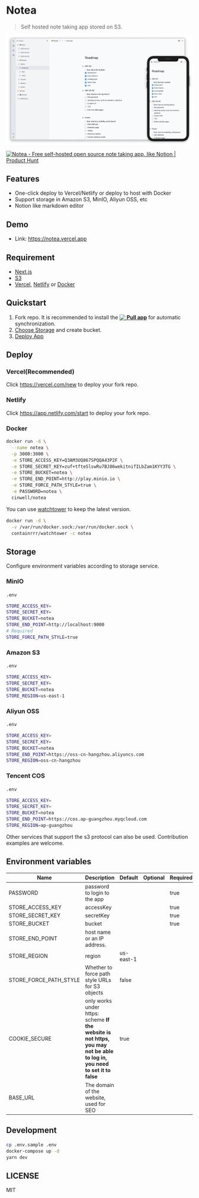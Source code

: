 # Notea

> Self hosted note taking app stored on S3.

![screenshot](./assets/screen.png)

<a href="https://www.producthunt.com/posts/notea?utm_source=badge-featured&utm_medium=badge&utm_souce=badge-notea" target="_blank"><img src="https://api.producthunt.com/widgets/embed-image/v1/featured.svg?post_id=294121&theme=light" alt="Notea - Free self-hosted open source note taking app, like Notion | Product Hunt" style="width: 250px; height: 54px;" width="250" height="54" /></a>

## Features

- One-click deploy to Vercel/Netlify or deploy to host with Docker
- Support storage in Amazon S3, MinIO, Aliyun OSS, etc
- Notion like markdown editor

## Demo

- Link: https://notea.vercel.app

## Requirement

- [Next.js](https://nextjs.org/)
- [S3](https://docs.aws.amazon.com/AmazonS3/latest/userguide/Welcome.html)
- [Vercel](https://vercel.com/), [Netlify](netlify.com) or [Docker](https://www.docker.com/)

## Quickstart

1. Fork repo. It is recommended to install the **[<img src="https://prod.download/pull-18h-svg" valign="bottom"/> Pull app](https://github.com/apps/pull)** for automatic synchronization.
1. [Choose Storage](#storage) and create bucket.
1. [Deploy App](#deploy)

## Deploy

### Vercel(Recommended)

Click https://vercel.com/new to deploy your fork repo.

### Netlify

Click https://app.netlify.com/start to deploy your fork repo.

### Docker

```bash
docker run -d \
  --name notea \
  -p 3000:3000 \
  -e STORE_ACCESS_KEY=Q3AM3UQ867SPQQA43P2F \
  -e STORE_SECRET_KEY=zuf+tfteSlswRu7BJ86wekitnifILbZam1KYY3TG \
  -e STORE_BUCKET=notea \
  -e STORE_END_POINT=http://play.minio.io \
  -e STORE_FORCE_PATH_STYLE=true \
  -e PASSWORD=notea \
  cinwell/notea
```

You can use [watchtower](https://containrrr.dev/watchtower/) to keep the latest version.

```bash
docker run -d \
  -v /var/run/docker.sock:/var/run/docker.sock \
  containrrr/watchtower -c notea
```

## Storage

Configure environment variables according to storage service.

### MinIO

`.env`

```sh
STORE_ACCESS_KEY=
STORE_SECRET_KEY=
STORE_BUCKET=notea
STORE_END_POINT=http://localhost:9000
# Required
STORE_FORCE_PATH_STYLE=true
```

### Amazon S3

`.env`

```sh
STORE_ACCESS_KEY=
STORE_SECRET_KEY=
STORE_BUCKET=notea
STORE_REGION=us-east-1
```

### Aliyun OSS

`.env`

```sh
STORE_ACCESS_KEY=
STORE_SECRET_KEY=
STORE_BUCKET=notea
STORE_END_POINT=https://oss-cn-hangzhou.aliyuncs.com
STORE_REGION=oss-cn-hangzhou
```

### Tencent COS

`.env`

```sh
STORE_ACCESS_KEY=
STORE_SECRET_KEY=
STORE_BUCKET=notea
STORE_END_POINT=https://cos.ap-guangzhou.myqcloud.com
STORE_REGION=ap-guangzhou
```

Other services that support the s3 protocol can also be used.
Contribution examples are welcome.

## Environment variables

| Name                   | Description                                                                                                                | Default   | Optional | Required |
| ---------------------- | -------------------------------------------------------------------------------------------------------------------------- | --------- | -------- | -------- |
| PASSWORD               | password to login to the app                                                                                               |           |          | true     |
| STORE_ACCESS_KEY       | accessKey                                                                                                                  |           |          | true     |
| STORE_SECRET_KEY       | secretKey                                                                                                                  |           |          | true     |
| STORE_BUCKET           | bucket                                                                                                                     |           |          | true     |
| STORE_END_POINT        | host name or an IP address.                                                                                                |           |          |          |
| STORE_REGION           | region                                                                                                                     | us-east-1 |          |          |
| STORE_FORCE_PATH_STYLE | Whether to force path style URLs for S3 objects                                                                            | false     |          |          |
| COOKIE_SECURE          | only works under https: scheme **If the website is not https, you may not be able to log in, you need to set it to false** | true      |          |          |
| BASE_URL               | The domain of the website, used for SEO                                                                                    |           |          |          |

## Development

```sh
cp .env.sample .env
docker-compose up -d
yarn dev
```

## LICENSE

MIT
